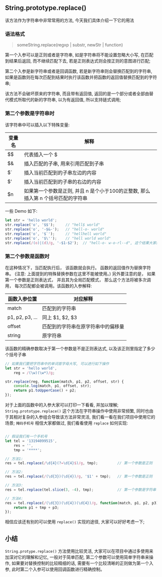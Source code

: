 ## String.prototype.replace()

该方法作为字符串中非常常用的方法, 今天我们具体介绍一下它的用法

### 语法格式

> someString.replace(regxp | substr, newStr | function)

第一个入参可以是正则或者是字符串, 如是字符串将不能设置忽略大小写, 在匹配到结果后返回, 而不继续匹配下去, 若是正则表达式则会按正则的意图进行匹配;

第二个入参是新字符串或者是回调函数, 若是新字符串则会替换匹配到的字符串, 如果是函数则在每次匹配到结果时执行该函数并把函数的返回值替换匹配到的字符串;

该方法不会破坏原来的字符串, 而且带有返回值, 返回的是一个部分或者全部由替代模式所取代的新的字符串, 以为有返回值, 所以支持链式调用;

### 第二个参数是字符串时
该字符串中可以插入以下特殊变量:

| 变量名| 解释 |
| ------ | ---------- |
| $$ | 代表插入一个 $ |
| $& | 插入匹配的子串, 用来引用匹配到子串 |
| $` | 插入当前匹配到的子串左边的内容 |
| $' | 插入当前匹配到的子串的右边的内容 |
| $n | 如果第一个参数是正则, 并且 n 是个小于100的正整数, 那么插入第 n 个括号匹配的字符串 |

一些 Demo 如下:

```js
let str = 'hello world';
str.replace('o', '$$');		// "hell$ world"
str.replace('o', '-$&-');	// "hell-o- world"
str.replace('o', '$`'); 	// "hellhell world"
str.replace('o', '$\'');	// "hell world world"
str.replace(/(o)|(d)/g, '-$1-$2'); 	// "hell-o- w-o-rl--d", 这个结果大家好好用心理解
```

### 第二个参数是函数时

在这种情况下，当匹配执行后， 该函数就会执行。 函数的返回值作为替换字符串。 (注意:  上面提到的特殊替换参数在这里不能被使用。) 另外要注意的是， 如果第一个参数是正则表达式， 并且其为全局匹配模式， 那么这个方法将被多次调用， 每次匹配都会被调用。该函数的入参解释:

| 函数入参位置 | 对应解释 |
| ------------ | -------- |
| match | 匹配到的字符串 |
| p1, p2, p3, ... | 同上 $1, $2, $3 |
| offset | 匹配到的字符串在原字符串中的偏移量 |
| string | 原字符串 |

该函数的精确参数取决于第一个参数是不是正则表达式, 以及该正则里指定了多少个括号子串

```js
// 如果我们要把字符串中的单词首字母大写, 可以进行如下操作
let str = 'hello world',
	reg = /(\w)(\w*)/g;

str.replace(reg, function(match, p1, p2, offset, str) {
	console.log(match, p1, offset, str);
	return p1.toUpperCase() + p2;
});
```
对于上面的函数中的入参大家可以打印一下看看, 并加以理解;
`String.prototype.replace()` 这个方法在字符串操作中使用非常频繁, 同时也由于其相对复杂的入参组合导致该方法非常灵活, 我们看一看在我们项目中使用它的场景; `掩码手机号` 相信大家都做过, 我们看看使用 `replace` 如何实现: 


```js

// 假设我们有一个手机号
let tel = '13194099515',
	res = '',
	tmp = '****';

// 方法1:
res = tel.replace(/\d{4}(?=\d{4}$)/g, tmp);			// 第一个参数是正则

// 方法2: 
res = tel.replace(/(\d{3})(\d{4})/g, '$1' + tmp);	// 第一个参数是正则

// 方法3:
res = tel.replace(tel.slice(3, -4), tmp);			// 第一个参数是字符串

// 方法4:
res = tel.replace(/(\d{3})(\d{4})(\d{4})/g, function(match, p1, p2, p3) {
	return p1 + tmp + p3;
});

```

相信应该还有别的可以使用 `replace()` 实现的途径, 大家可以好好考虑一下;

## 小结
`String.protype.replace()` 方法使用比较灵活, 大家可以在项目中通过多使用来加深对它的理解和记忆, 一般对于简单匹配, 第二个参数可以使用简单字符串来操作, 如果要对替换控制的比较精细的话, 需要有一个比较清晰的正则做为第一个入参, 此时第二个入参可以使用回调函数进行精确控制。

